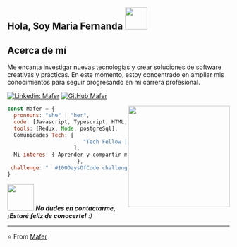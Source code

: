 <h2> Hola, Soy Maria Fernanda   <img src="https://media.giphy.com/media/mGcNjsfWAjY5AEZNw6/giphy.gif" width="50"></h2>

<h2>Acerca de mí</h2>

Me encanta investigar nuevas tecnologías y crear soluciones de software creativas y prácticas. En este momento, estoy concentrado en ampliar mis conocimientos para seguir progresando en mi carrera profesional.


[![Linkedin: Mafer](https://img.shields.io/badge/-Mafer-blue?style=flat-square&logo=Linkedin&logoColor=white&link=https://www.linkedin.com/in/fernandapalencia/)](https://www.linkedin.com/in/fernandapalencia/)
[![GitHub Mafer](https://img.shields.io/github/followers/thaiane?label=follow&style=social)](https://github.com/mafer23)

 <img align='right' src="![Seleccionado_marzo_29_2024_09_10_00-removebg-preview](https://github.com/mafer23/mafer23/assets/39041288/cf252024-e71e-4e33-96fa-d1acd1042c8e)
" width="230">

```javascript
const Mafer = {
  pronouns: "she" | "her",
  code: [Javascript, Typescript, HTML, CSS, Angular, Software develop],
  tools: [Redux, Node, postgreSql],
  Comunidades Tech: [
                        "Tech Fellow | First Cohort", 
                     ],
  Mi interes: { Aprender y compartir mis conocimientos, la naturaleza ,los gatitos , la hamburguesa"
                      },
 challenge: "  #100DaysOfCode challenge focused on Angular and typescript"
}
```

<img src="https://media.giphy.com/media/LnQjpWaON8nhr21vNW/giphy.gif" width="60"> <em><b> No dudes en contactarme, ¡Estaré feliz de conocerte!</b> :)</em>

---

⭐️ From [Mafer](https://github.com/mafer23)
